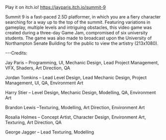 Play it on itch.io!
https://jayparis.itch.io/summit-9


Summit 9 is a fast-paced 2.5D platformer, in which you are a fiery character searching for a way up to the top of the summit. 
Featuring variations in gameplay, multiple levels and intriguing obstacles, this video game was created during a three-day Game Jam, 
compromised of six university students. The game was also made to broadcast upon the University of Northampton Senate Building 
for the public to view the artistry (213x1080).

---Credits:

Jay Paris – Programming, UI, Mechanic Design, Lead Project Management, VFX, Shaders, Art Direction, QA

Jordan Tomkins – Lead Level Design, Lead Mechanic Design, Project Management, UI, QA, Environment Art

Harry Stier – Level Design, Mechanic Design, Modelling, QA, Environment Art

Brandon Lewis –Texturing, Modelling, Art Direction, Environment Art

Rosalia Holmes – Concept Artist, Character Design, Environment Art, Texturing, Art Direction, QA

George Jagger – Lead Texturing, Modelling
